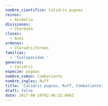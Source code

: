 ```yaml
---
nombre_cientifico: Calidris pugnax
reinos:
  - Animalia
divisiones:
  - Chordata
clases:
  - Aves
ordenes:
  - Charadriiformes
familias:
  - 'Scolopacidae '
generos:
  - Calidris
especie: pugnax
nombre_comun: Combatiente
nombre_ingles: Ruff
title: 'Calidris pugnax, Ruff, Combatiente'
draft: false
date: 2017-08-19T02:46:32.000Z
---
```


